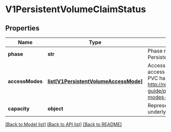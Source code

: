 # V1PersistentVolumeClaimStatus

## Properties
Name | Type | Description | Notes
------------ | ------------- | ------------- | -------------
**phase** | **str** | Phase represents the current phase of PersistentVolumeClaim. | [optional] 
**accessModes** | [**list[V1PersistentVolumeAccessMode]**](V1PersistentVolumeAccessMode.md) | AccessModes contains the actual access modes the volume backing the PVC has. More info: http://releases.k8s.io/HEAD/docs/user-guide/persistent-volumes.md#access-modes-1 | [optional] 
**capacity** | **object** | Represents the actual resources of the underlying volume. | [optional] 

[[Back to Model list]](../README.md#documentation-for-models) [[Back to API list]](../README.md#documentation-for-api-endpoints) [[Back to README]](../README.md)



